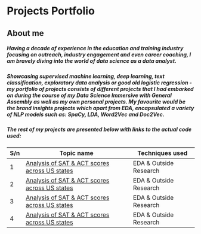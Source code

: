 # Projects Portfolio 

 ## About me

##### Having a decade of experience in the education and training industry focusing on outreach, industry engagement and even career coaching, I am bravely diving into the world of data science as a data analyst. 

##### Showcasing supervised machine learning, deep learning, text classification, exploratory data analysis or good old logistic regression - my portfolio of projects consists of different projects that I had embarked on during the course of my Data Science Immersive with General Assembly as well as my own personal projects. My favourite would be the brand insights projects which apart from EDA, encapsulated a variety of NLP models such as: SpaCy, LDA, Word2Vec and Doc2Vec. 
##### The rest of my projects are presented below with links to the actual code used:



S/n|Topic name|Techniques used|
|---|-----|------|
1|[Analysis of SAT & ACT scores across US states](https://github.com/Prakzter/GAprojects/tree/master/project_1)|EDA & Outside Research|
2|[Analysis of SAT & ACT scores across US states](https://github.com/Prakzter/GAprojects/tree/master/project_1)|EDA & Outside Research|
3|[Analysis of SAT & ACT scores across US states](https://github.com/Prakzter/GAprojects/tree/master/project_1)|EDA & Outside Research|
4|[Analysis of SAT & ACT scores across US states](https://github.com/Prakzter/GAprojects/tree/master/project_1)|EDA & Outside Research|
